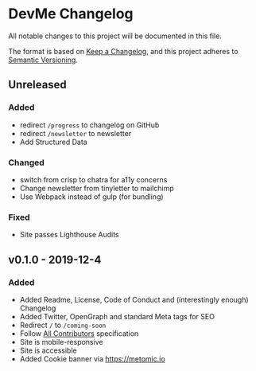 # DevMe Changelog
All notable changes to this project will be documented in this file.

The format is based on [Keep a Changelog](https://keepachangelog.com/en/1.0.0/), and this project adheres to [Semantic Versioning](https://semver.org/spec/v2.0.0.html).

<!--
## [x.y.z] - yyyy-mm-dd
### Added
new features
### Changed
changes in existing functionality
### Deprecated
soon-to-be removed features
### Removed
now removed features
### Fixed
bug fixes
### Security
vulnerabilities
-->

## Unreleased
### Added
- redirect `/progress` to changelog on GitHub
- redirect `/newsletter` to newsletter
- Add Structured Data
### Changed
- switch from crisp to chatra for a11y concerns
- Change newsletter from tinyletter to mailchimp
- Use Webpack instead of gulp (for bundling)
### Fixed
- Site passes Lighthouse Audits

## v0.1.0 - 2019-12-4
### Added
- Added Readme, License, Code of Conduct and (interestingly enough) Changelog
- Added Twitter, OpenGraph and standard Meta tags for SEO
- Redirect `/` to `/coming-soon`
- Follow [All Contributors](https://allcontributors.org/) specification
- Site is mobile-responsive
- Site is accessible
- Added Cookie banner via <https://metomic.io>